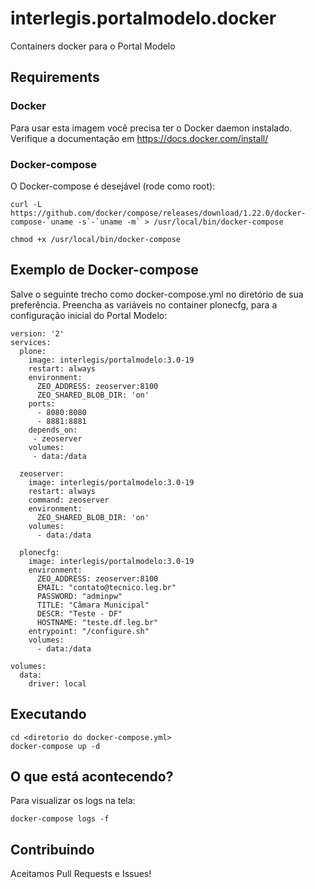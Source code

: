 # interlegis.portalmodelo.docker
Containers docker para o Portal Modelo

## Requirements

### Docker

Para usar esta imagem você precisa ter o Docker daemon instalado. Verifique a documentação em https://docs.docker.com/install/

### Docker-compose

O Docker-compose é desejável (rode como root): 

```
curl -L https://github.com/docker/compose/releases/download/1.22.0/docker-compose-`uname -s`-`uname -m` > /usr/local/bin/docker-compose

chmod +x /usr/local/bin/docker-compose
```

## Exemplo de Docker-compose

Salve o seguinte trecho como  docker-compose.yml no diretório de sua preferência. Preencha as variáveis no container plonecfg, para a configuração inicial do Portal Modelo: 

```
version: '2'
services:
  plone:
    image: interlegis/portalmodelo:3.0-19
    restart: always
    environment:
      ZEO_ADDRESS: zeoserver:8100
      ZEO_SHARED_BLOB_DIR: 'on'
    ports:
      - 8080:8080
      - 8881:8881
    depends_on:
     - zeoserver
    volumes:
     - data:/data

  zeoserver:
    image: interlegis/portalmodelo:3.0-19
    restart: always
    command: zeoserver
    environment:
      ZEO_SHARED_BLOB_DIR: 'on'
    volumes:
      - data:/data

  plonecfg:
    image: interlegis/portalmodelo:3.0-19
    environment:
      ZEO_ADDRESS: zeoserver:8100
      EMAIL: "contato@tecnico.leg.br"
      PASSWORD: "adminpw"
      TITLE: "Câmara Municipal"
      DESCR: "Teste - DF"
      HOSTNAME: "teste.df.leg.br"
    entrypoint: "/configure.sh"
    volumes:
      - data:/data

volumes:
  data:
    driver: local

```

## Executando

```
cd <diretorio do docker-compose.yml>
docker-compose up -d
```

## O que está acontecendo?

Para visualizar os logs na tela:

```
docker-compose logs -f
```

## Contribuindo

Aceitamos Pull Requests e Issues!
